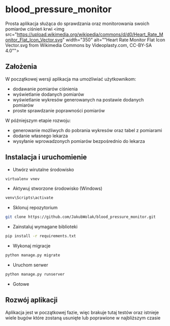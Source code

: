 # blood_pressure_monitor
Prosta aplikacja służąca do sprawdzania oraz monitorowania swoich pomiarów ciśnień krwi <img src="https://upload.wikimedia.org/wikipedia/commons/d/d0/Heart_Rate_Monitor_Flat_Icon_Vector.svg" width="350" alt=""Heart Rate Monitor Flat Icon Vector.svg from Wikimedia Commons by Videoplasty.com, CC-BY-SA 4.0"">

## Założenia
W początkowej wersji aplikacja ma umożliwiać użytkownikom:
* dodawanie pomiarów ciśnienia
* wyświetlanie dodanych pomiarów
* wyświetlanie wykresów generowanych na postawie dodanych pomiarów
* proste sprawdzanie poprawności pomiarów

W późniejszym etapie rozwoju:
- generowanie możliwych do pobrania wykresów oraz tabel z pomiarami
- dodanie własnego lekarza
- wysyłanie wprowadzonych pomiarów bezpośrednio do lekarza

## Instalacja i uruchomienie
- Utwórz wirutalne środowisko
```bash
virtualenv vnev
```
- Aktywuj stworzone środowisko (Windows)
```bash
venv\Scripts\activate
```
- Sklonuj repozytorium
```bash
git clone https://github.com/JakubWolak/blood_pressure_monitor.git
```
- Zainstaluj wymagane biblioteki
```bash
pip install -r requirements.txt
```
- Wykonaj migracje
```bash
python manage.py migrate
```
- Uruchom serwer
```bash
python manage.py runserver
```
- Gotowe

## Rozwój aplikacji
Aplikacja jest w początkowej fazie, więc brakuje tutaj testów oraz istnieje wiele bugów które zostaną usunięte lub poprawione w najbliższym czasie
